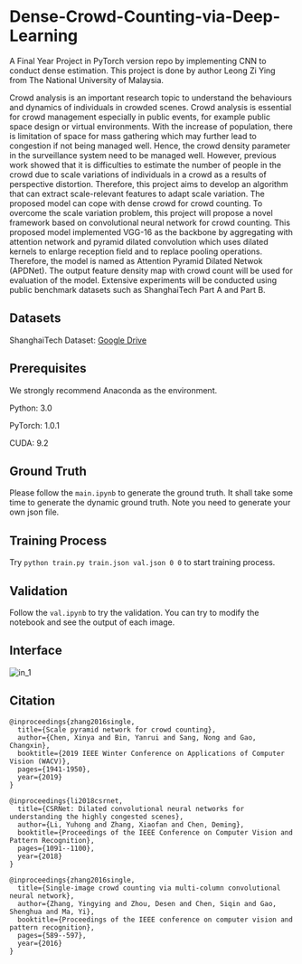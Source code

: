 # Dense-Crowd-Counting-via-Deep-Learning
A Final Year Project in PyTorch version repo by implementing CNN to conduct dense estimation. This project is done by author Leong Zi Ying from The National University of Malaysia. 

Crowd analysis is an important research topic to understand the behaviours and dynamics of individuals in crowded scenes. Crowd analysis is essential for crowd management especially in public events, for example public space design or virtual environments. With the increase of population, there is limitation of space for mass gathering which may further lead to congestion if not being managed well. Hence, the crowd density parameter in the surveillance system need to be managed well. However, previous work showed that it is difficulties to estimate the number of people in the crowd due to scale variations of individuals in a crowd as a results of perspective distortion. Therefore, this project aims to develop an algorithm that can extract scale-relevant features to adapt scale variation. The proposed model can cope with dense crowd for crowd counting. To overcome the scale variation problem, this project will propose a novel framework based on convolutional neural network for crowd counting. This proposed model implemented VGG-16 as the backbone by aggregating with attention network and pyramid dilated convolution which uses dilated kernels to enlarge reception field and to replace pooling operations. Therefore, the model is named as Attention Pyramid Dilated Netwok (APDNet). The output feature density map with crowd count will be used for evaluation of the model. Extensive experiments will be conducted using public benchmark datasets such as ShanghaiTech Part A and Part B.

## Datasets
ShanghaiTech Dataset: [Google Drive](https://drive.google.com/open?id=16dhJn7k4FWVwByRsQAEpl9lwjuV03jVI)

## Prerequisites
We strongly recommend Anaconda as the environment.

Python: 3.0

PyTorch: 1.0.1

CUDA: 9.2

## Ground Truth

Please follow the `main.ipynb` to generate the ground truth. It shall take some time to generate the dynamic ground truth. Note you need to generate your own json file.

## Training Process

Try `python train.py train.json val.json 0 0` to start training process.

## Validation

Follow the `val.ipynb` to try the validation. You can try to modify the notebook and see the output of each image.

## Interface

![in_1](https://user-images.githubusercontent.com/73214361/125187935-80c60480-e264-11eb-96a8-0fef1c2495b5.png)

## Citation

```
@inproceedings{zhang2016single,
  title={Scale pyramid network for crowd counting},
  author={Chen, Xinya and Bin, Yanrui and Sang, Nong and Gao, Changxin},
  booktitle={2019 IEEE Winter Conference on Applications of Computer Vision (WACV)},
  pages={1941-1950},
  year={2019}
}
```

```
@inproceedings{li2018csrnet,
  title={CSRNet: Dilated convolutional neural networks for understanding the highly congested scenes},
  author={Li, Yuhong and Zhang, Xiaofan and Chen, Deming},
  booktitle={Proceedings of the IEEE Conference on Computer Vision and Pattern Recognition},
  pages={1091--1100},
  year={2018}
}
```

```
@inproceedings{zhang2016single,
  title={Single-image crowd counting via multi-column convolutional neural network},
  author={Zhang, Yingying and Zhou, Desen and Chen, Siqin and Gao, Shenghua and Ma, Yi},
  booktitle={Proceedings of the IEEE conference on computer vision and pattern recognition},
  pages={589--597},
  year={2016}
}
```
